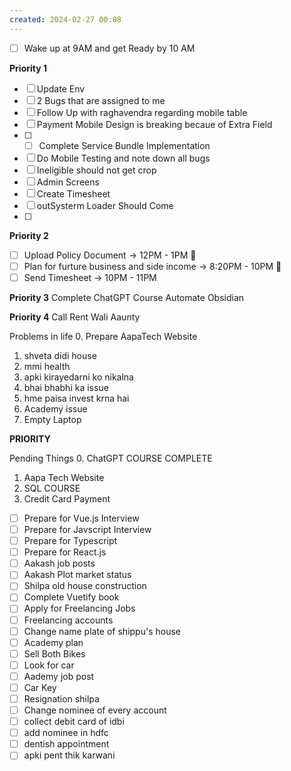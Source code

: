 ```yaml
---
created: 2024-02-27 00:08
---
```

- [ ] Wake up at 9AM  and get Ready by 10 AM

**Priority 1**
- [ ] Update Env
- [ ] 2 Bugs that are assigned to me
- [ ] Follow Up with raghavendra regarding mobile table
- [ ] Payment Mobile Design is breaking becaue of Extra Field
- [ ] - [ ] Complete Service Bundle Implementation
- [ ] Do Mobile Testing and note down all bugs
- [ ] Ineligible should not get crop
- [ ] Admin Screens
- [ ] Create Timesheet
- [ ] outSysterm Loader Should Come
- [ ] 

**Priority 2**
- [ ] Upload Policy Document -> 12PM - 1PM 🔺
- [ ] Plan for furture business and side income -> 8:20PM - 10PM 🔼
- [ ] Send Timesheet -> 10PM - 11PM

**Priority 3**
Complete ChatGPT Course
Automate Obsidian

**Priority 4**
Call Rent Wali Aaunty


Problems in life
0. Prepare AapaTech Website
1. shveta didi house
2. mmi health
3. apki kirayedarni ko nikalna
4. bhai bhabhi ka issue
5. hme paisa invest krna hai
6. Academy issue
7. Empty Laptop 


**PRIORITY**

Pending Things
0. ChatGPT COURSE COMPLETE
1. Aapa Tech Website
2. SQL COURSE
3. Credit Card Payment

- [ ] Prepare for Vue.js Interview
- [ ] Prepare for Javscript Interview
- [ ] Prepare for Typescript
- [ ] Prepare for React.js
- [ ] Aakash job posts
- [ ] Aakash Plot market status
- [ ] Shilpa old house construction
- [ ] Complete Vuetify book
- [ ] Apply for Freelancing Jobs
- [ ] Freelancing accounts
- [ ] Change name plate of shippu's house
- [ ] Academy plan
- [ ] Sell Both Bikes
- [ ] Look for car
- [ ] Aademy job post
- [ ] Car Key
- [ ] Resignation shilpa
- [ ] Change nominee of every account
- [ ] collect debit card of idbi
- [ ] add nominee in hdfc
- [ ] dentish appointment
- [ ] apki pent thik karwani
